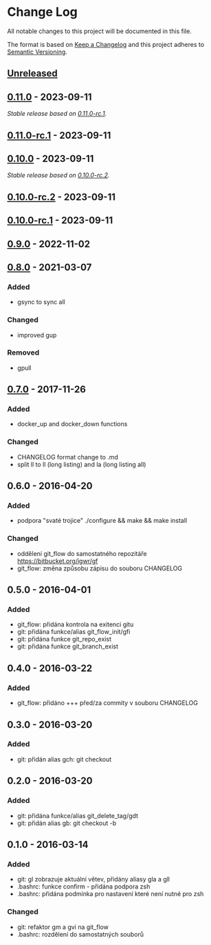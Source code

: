 # Change Log
All notable changes to this project will be documented in this file.

The format is based on [Keep a Changelog](http://keepachangelog.com/)
and this project adheres to [Semantic Versioning](http://semver.org/).

## [Unreleased]

## [0.11.0] - 2023-09-11

_Stable release based on [0.11.0-rc.1]._

## [0.11.0-rc.1] - 2023-09-11

## [0.10.0] - 2023-09-11

_Stable release based on [0.10.0-rc.2]._

## [0.10.0-rc.2] - 2023-09-11

## [0.10.0-rc.1] - 2023-09-11

## [0.9.0] - 2022-11-02

## [0.8.0] - 2021-03-07
### Added
 - gsync to sync all

### Changed
 - improved gup

### Removed
 - gpull

## [0.7.0] - 2017-11-26
### Added
 - docker_up and docker_down functions

### Changed
 - CHANGELOG format change to .md
 - split ll to ll (long listing) and la (long listing all)

## 0.6.0 - 2016-04-20
### Added
 - podpora "svaté trojice" ./configure && make && make install

### Changed
 - oddělení git_flow do samostatného repozitáře https://bitbucket.org/igwr/gf
 - git_flow: změna způsobu zápisu do souboru CHANGELOG

## 0.5.0 - 2016-04-01
### Added
 - git_flow: přidána kontrola na exitenci gitu
 - git: přidána funkce/alias git_flow_init/gfi
 - git: přidána funkce git_repo_exist
 - git: přidána funkce git_branch_exist

## 0.4.0 - 2016-03-22
### Added
 - git_flow: přidáno +++ před/za commity v souboru CHANGELOG

## 0.3.0 - 2016-03-20
### Added
 - git: přidán alias gch: git checkout

## 0.2.0 - 2016-03-20
### Added
 - git: přidána funkce/alias git_delete_tag/gdt
 - git: přidán alias gb: git checkout -b

## 0.1.0 - 2016-03-14
### Added
 - git: gl zobrazuje aktuální větev, přidány aliasy gla a gll
 - .bashrc: funkce confirm - přidána podpora zsh
 - .bashrc: přidána podmínka pro nastavení které není nutné pro zsh

### Changed
 - git: refaktor gm a gvi na git_flow
 - .bashrc: rozdělení do samostatných souborů

[Unreleased]: https://https://github.com/internetguru/bashcfg/compare/staging...dev
[0.11.0]: https://https://github.com/internetguru/bashcfg/compare/v0.10.0...v0.11.0
[0.11.0-rc.1]: https://github.com/internetguru/bashcfg/releases/tag/v0.10.0
[0.10.0]: https://https://github.com/internetguru/bashcfg/compare/v0.9.0...v0.10.0
[0.10.0-rc.2]: https://github.com/internetguru/bashcfg/releases/tag/v0.9.0
[0.10.0-rc.1]: https://github.com/internetguru/bashcfg/releases/tag/v0.9.0
[0.9.0]: https://github.com/internetguru/bashcfg/compare/v0.8.0...v0.9.0
[0.8.0]: https://github.com/InternetGuru/bashcfg/compare/v0.7.0...v0.8.0
[0.7.0]: https://bitbucket.org/igwr/bashcfg/compare/v0.7.0..0.6.0

